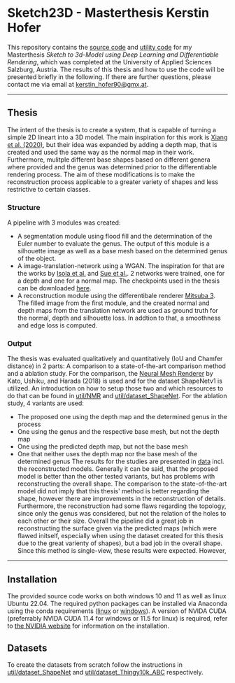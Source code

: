 # Sketch23D - Masterthesis Kerstin Hofer

This repository contains the [source code](source) and [utility code](util) for my Masterthesis *Sketch to 3d-Model using Deep Learning and Differentiable Rendering*, which was completed at the University of Applied Sciences Salzburg, Austria. The results of this thesis and how to use the code will be presented briefly in the following. If there are further questions, please contact me via email at kerstin_hofer90@gmx.at.

---

## Thesis
The intent of the thesis is to create a system, that is capable of turning a simple 2D lineart into a 3D model. The main inspiration for this work is [Xiang et al. (2020)](https://onlinelibrary.wiley.com/doi/full/10.1002/cav.1939), but their idea was expanded by adding a depth map, that is created and used the same way as the normal map in their work. Furthermore, mulitple different base shapes based on different genera where provided and the genus was determined prior to the differentiable rendering process. The aim of these modifications is to make the reconstruction process applicable to a greater variety of shapes and less restrictive to certain classes.

### Structure
A pipeline with 3 modules was created:
* A segmentation module using flood fill and the determination of the Euler number to evaluate the genus. The output of this module is a silhouette image as well as a base mesh based on the determined genus of the object.
* A image-translation-network using a WGAN. The inspiration for that are the works by [Isola et al.]() and [Sue et al.](). 2 networks were trained, one for a depth and one for a normal map. The checkpoints used in the thesis can be downloaded [here]().
* A reconstruction module using the differentibale renderer [Mitsuba 3](). The filled image from the first module, and the created normal and depth maps from the translation network are used as ground truth for the normal, depth and silhouette loss. In addtion to that, a smoothness and edge loss is computed.

### Output
The thesis was evaluated qualitatively and quantitatively (IoU and Chamfer distance) in 2 parts: A comparison to a state-of-the-art comparison method and a ablation study. 
For the comparison, the [Neural Mesh Renderer](https://arxiv.org/pdf/1711.07566.pdf) by Kato, Ushiku, and Harada (2018) is used and for the dataset ShapeNetv1 is utilized. An introduction on how to setup those two and which resources to do that can be found in [util/NMR](util/NMR) and [util/dataset_ShapeNet](util/dataset_ShapeNet). 
For the ablation study, 4 variants are used:
* The proposed one using the depth map and the determined genus in the process
* One using the genus and the respective base mesh, but not the depth map
* One using the predicted depth map, but not the base mesh
* One that neither uses the depth map nor the base mesh of the determined genus
The results for the studies are presented in [data](data) incl. the reconstructed models. Generally it can be said, that the proposed model is better than the other tested variants, but has problems with reconstructing the overall shape. The comparison to the state-of-the-art model did not imply that this thesis' method is better regarding the shape, however there are improvements in the reconstruction of details. Furthermore, the reconstruction had some flaws regarding the topology, since only the genus was considered, but not the relation of the holes to each other or their size. Overall the pipeline did a great job in reconstructing the surface given via the predicted maps (which were flawed initself, especially when using the dataset created for this thesis due to the great varienty of shapes), but a bad job in the overall shape. 
Since this method is single-view, these results were expected. However, 

---

## Installation
The provided source code works on both windows 10 and 11 as well as linux Ubuntu 22.04. The required python packages can be installed via Anaconda using the conda requirements ([linux](util/environment_setup/conda_requirements_linux.txt) or [windows](util/environment_setup/conda_requirements_windows.txt)).
A version of NVIDA CUDA (preferrably NVIDA CUDA 11.4 for windows or 11.5 for linux) is required, refer to [the NVIDIA website](https://developer.nvidia.com/cuda-toolkit) for information on the installation.

## Datasets
To create the datasets from scratch follow the instructions in [util/dataset_ShapeNet](util/dataset_ShapeNet) and [util/dataset_Thingy10k_ABC](util/dataset_Thingy10k_ABC) respectively.
